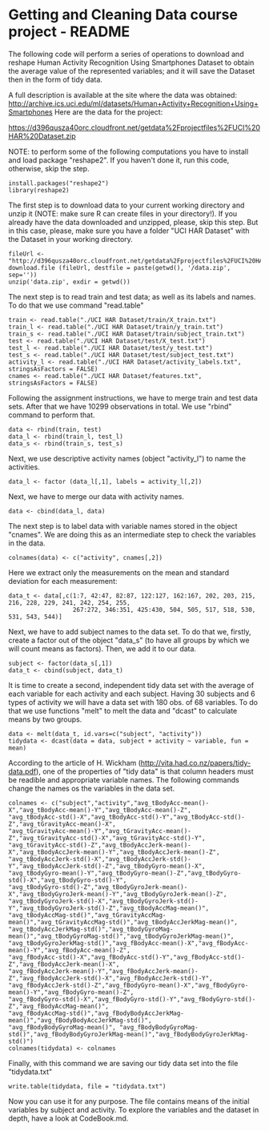 Getting and Cleaning Data course project - README
===================

The following code will perform a series of operations to download and reshape Human Activity Recognition
Using Smartphones Dataset to obtain the average value of the represented variables; and it will save the Dataset then in the form of tidy data.

A full description is available at the site where the data was obtained:
<http://archive.ics.uci.edu/ml/datasets/Human+Activity+Recognition+Using+Smartphones>
Here are the data for the project:

<https://d396qusza40orc.cloudfront.net/getdata%2Fprojectfiles%2FUCI%20HAR%20Dataset.zip>

NOTE: to perform some of the following computations you have to install and load package "reshape2". If you haven't done it, run this code, otherwise, skip the step.
```
install.packages("reshape2")
library(reshape2)
```

The first step is to download data to your current working directory and unzip it (NOTE: make sure R
can create files in your directory!). If you already have the data downloaded and unzipped, please, skip this step. But in this case, please, make sure you have a folder "UCI HAR Dataset" with the Dataset in your working directory.
```
fileUrl <- "http://d396qusza40orc.cloudfront.net/getdata%2Fprojectfiles%2FUCI%20HAR%20Dataset.zip"
download.file (fileUrl, destfile = paste(getwd(), '/data.zip', sep=''))
unzip('data.zip', exdir = getwd())
```
The next step is to read train and test data; as well as its labels and names. To do that we use command "read.table"
```
train <- read.table("./UCI HAR Dataset/train/X_train.txt")
train_l <- read.table("./UCI HAR Dataset/train/y_train.txt")
train_s <- read.table("./UCI HAR Dataset/train/subject_train.txt")
test <- read.table("./UCI HAR Dataset/test/X_test.txt")
test_l <- read.table("./UCI HAR Dataset/test/y_test.txt")
test_s <- read.table("./UCI HAR Dataset/test/subject_test.txt")
activity_l <- read.table("./UCI HAR Dataset/activity_labels.txt", stringsAsFactors = FALSE)
cnames <- read.table("./UCI HAR Dataset/features.txt", stringsAsFactors = FALSE)
```
Following the assignment instructions, we have to merge train and test data sets. After that we have 10299 observations in total. We use "rbind" command to perform that.
```
data <- rbind(train, test)
data_l <- rbind(train_l, test_l)
data_s <- rbind(train_s, test_s)
```
Next, we use descriptive activity names (object "activity_l") to name the activities.
```
data_l <- factor (data_l[,1], labels = activity_l[,2])
```
Next, we have to merge our data with activity names.
```
data <- cbind(data_l, data)
```
The next step is to label data with variable names stored in the object "cnames". We are doing this as an intermediate step to check the variables in the data.
```
colnames(data) <- c("activity", cnames[,2])
```
Here we extract only the measurements on the mean and standard deviation for each measurement:
```
data_t <- data[,c(1:7, 42:47, 82:87, 122:127, 162:167, 202, 203, 215, 216, 228, 229, 241, 242, 254, 255,
                  267:272, 346:351, 425:430, 504, 505, 517, 518, 530, 531, 543, 544)]
```
Next, we have to add subject names to the data set. To do that we, firstly, create a factor out of the object "data_s" (to have all groups by which we will count means as factors). Then, we add it to our data.
```
subject <- factor(data_s[,1])
data_t <- cbind(subject, data_t)
```
It is time to create a second, independent tidy data set with the average of each variable for each activity and each subject. Having 30 subjects and 6 types of activity we will have a data set with 180 obs. of 68 variables. To do that we use functions "melt" to melt the data and "dcast" to calculate means by two groups.
```
data <- melt(data_t, id.vars=c("subject", "activity"))
tidydata <- dcast(data = data, subject + activity ~ variable, fun = mean)
```
According to the article of H. Wickham (<http://vita.had.co.nz/papers/tidy-data.pdf>), one of the properties of "tidy data" is that column headers must be readible and appropriate variable names. The following commands change the names os the variables in the data set.
```
colnames <- c("subject","activity","avg_tBodyAcc-mean()-X","avg_tBodyAcc-mean()-Y","avg_tBodyAcc-mean()-Z",
"avg_tBodyAcc-std()-X","avg_tBodyAcc-std()-Y","avg_tBodyAcc-std()-Z","avg_tGravityAcc-mean()-X",
"avg_tGravityAcc-mean()-Y","avg_tGravityAcc-mean()-Z","avg_tGravityAcc-std()-X","avg_tGravityAcc-std()-Y",
"avg_tGravityAcc-std()-Z","avg_tBodyAccJerk-mean()-X","avg_tBodyAccJerk-mean()-Y","avg_tBodyAccJerk-mean()-Z",
"avg_tBodyAccJerk-std()-X","avg_tBodyAccJerk-std()-Y","avg_tBodyAccJerk-std()-Z","avg_tBodyGyro-mean()-X",
"avg_tBodyGyro-mean()-Y","avg_tBodyGyro-mean()-Z","avg_tBodyGyro-std()-X","avg_tBodyGyro-std()-Y",
"avg_tBodyGyro-std()-Z","avg_tBodyGyroJerk-mean()-X","avg_tBodyGyroJerk-mean()-Y","avg_tBodyGyroJerk-mean()-Z",
"avg_tBodyGyroJerk-std()-X","avg_tBodyGyroJerk-std()-Y","avg_tBodyGyroJerk-std()-Z","avg_tBodyAccMag-mean()",
"avg_tBodyAccMag-std()","avg_tGravityAccMag-mean()","avg_tGravityAccMag-std()","avg_tBodyAccJerkMag-mean()",
"avg_tBodyAccJerkMag-std()","avg_tBodyGyroMag-mean()","avg_tBodyGyroMag-std()","avg_tBodyGyroJerkMag-mean()",
"avg_tBodyGyroJerkMag-std()","avg_fBodyAcc-mean()-X","avg_fBodyAcc-mean()-Y","avg_fBodyAcc-mean()-Z",
"avg_fBodyAcc-std()-X","avg_fBodyAcc-std()-Y","avg_fBodyAcc-std()-Z","avg_fBodyAccJerk-mean()-X",
"avg_fBodyAccJerk-mean()-Y","avg_fBodyAccJerk-mean()-Z","avg_fBodyAccJerk-std()-X","avg_fBodyAccJerk-std()-Y",
"avg_fBodyAccJerk-std()-Z","avg_fBodyGyro-mean()-X","avg_fBodyGyro-mean()-Y","avg_fBodyGyro-mean()-Z",
"avg_fBodyGyro-std()-X","avg_fBodyGyro-std()-Y","avg_fBodyGyro-std()-Z","avg_fBodyAccMag-mean()",
"avg_fBodyAccMag-std()","avg_fBodyBodyAccJerkMag-mean()","avg_fBodyBodyAccJerkMag-std()",
"avg_fBodyBodyGyroMag-mean()", "avg_fBodyBodyGyroMag-std()","avg_fBodyBodyGyroJerkMag-mean()","avg_fBodyBodyGyroJerkMag-std()")
colnames(tidydata) <- colnames
```
Finally, with this command we are saving our tidy data set into the file "tidydata.txt"
```
write.table(tidydata, file = "tidydata.txt")
```
Now you can use it for any purpose. The file contains means of the initial variables by subject and activity. To explore the variables and the dataset in depth, have a look at CodeBook.md.
